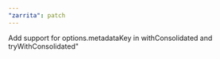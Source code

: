 ```yaml
---
"zarrita": patch
---
```


Add support for options.metadataKey in withConsolidated and tryWithConsolidated"

